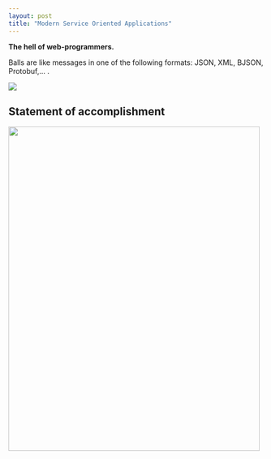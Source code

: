 ```yaml
---
layout: post
title: "Modern Service Oriented Applications"
---
```


**The hell of web-programmers.**

Balls are like messages in one of the following formats: JSON, XML, BJSON, Protobuf,... .

<img src="http://habrastorage.org/storage2/e03/5a0/8e6/e035a08e616468d1b0500bc12dcc11e9.gif"/>

## Statement of accomplishment

<a href="https://picasaweb.google.com/lh/photo/UHeqgvqSGxP9-7t8h3LrsdMTjNZETYmyPJy0liipFm0?feat=embedwebsite"><img src="https://lh6.googleusercontent.com/-LrM8IaW6Iys/T4aXA9Kk2WI/AAAAAAAADoo/Atll5_l3hto/s640/Statement%2520of%2520Accomplishment.jpg" height="640" width="495" /></a>

